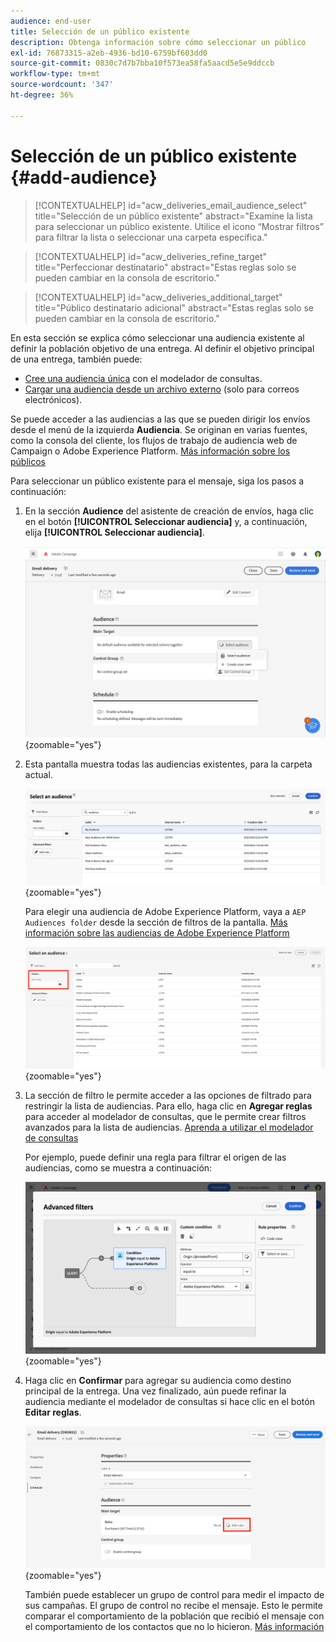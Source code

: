 ```yaml
---
audience: end-user
title: Selección de un público existente
description: Obtenga información sobre cómo seleccionar un público
exl-id: 76873315-a2eb-4936-bd10-6759bf603dd0
source-git-commit: 0830c7d7b7bba10f573ea58fa5aacd5e5e9ddccb
workflow-type: tm+mt
source-wordcount: '347'
ht-degree: 36%

---
```



# Selección de un público existente {#add-audience}

>[!CONTEXTUALHELP]
>id="acw_deliveries_email_audience_select"
>title="Selección de un público existente"
>abstract="Examine la lista para seleccionar un público existente. Utilice el icono “Mostrar filtros” para filtrar la lista o seleccionar una carpeta específica."

>[!CONTEXTUALHELP]
>id="acw_deliveries_refine_target"
>title="Perfeccionar destinatario"
>abstract="Estas reglas solo se pueden cambiar en la consola de escritorio."

>[!CONTEXTUALHELP]
>id="acw_deliveries_additional_target"
>title="Público destinatario adicional"
>abstract="Estas reglas solo se pueden cambiar en la consola de escritorio."

En esta sección se explica cómo seleccionar una audiencia existente al definir la población objetivo de una entrega. Al definir el objetivo principal de una entrega, también puede:
* [Cree una audiencia única](one-time-audience.md) con el modelador de consultas.
* [Cargar una audiencia desde un archivo externo](file-audience.md) (solo para correos electrónicos).

Se puede acceder a las audiencias a las que se pueden dirigir los envíos desde el menú de la izquierda **Audiencia**. Se originan en varias fuentes, como la consola del cliente, los flujos de trabajo de audiencia web de Campaign o Adobe Experience Platform. [Más información sobre los públicos](manage-audience.md)

Para seleccionar un público existente para el mensaje, siga los pasos a continuación:

1. En la sección **Audience** del asistente de creación de envíos, haga clic en el botón **[!UICONTROL Seleccionar audiencia]** y, a continuación, elija **[!UICONTROL Seleccionar audiencia]**.

   ![](assets/create-audience.png){zoomable="yes"}

1. Esta pantalla muestra todas las audiencias existentes, para la carpeta actual.

   ![](assets/create-audience2.png){zoomable="yes"}

   Para elegir una audiencia de Adobe Experience Platform, vaya a `AEP Audiences folder` desde la sección de filtros de la pantalla. [Más información sobre las audiencias de Adobe Experience Platform](manage-audience.md#monitor)

   ![](assets/select-audience-folder.png){zoomable="yes"}

1. La sección de filtro le permite acceder a las opciones de filtrado para restringir la lista de audiencias. Para ello, haga clic en **Agregar reglas** para acceder al modelador de consultas, que le permite crear filtros avanzados para la lista de audiencias. [Aprenda a utilizar el modelador de consultas](../query/query-modeler-overview.md)

   Por ejemplo, puede definir una regla para filtrar el origen de las audiencias, como se muestra a continuación:

   ![](assets/filter-on-aep-audience.png){zoomable="yes"}

1. Haga clic en **Confirmar** para agregar su audiencia como destino principal de la entrega. Una vez finalizado, aún puede refinar la audiencia mediante el modelador de consultas si hace clic en el botón **Editar reglas**.

   ![](assets/refine-audience.png){zoomable="yes"}

   También puede establecer un grupo de control para medir el impacto de sus campañas. El grupo de control no recibe el mensaje. Esto le permite comparar el comportamiento de la población que recibió el mensaje con el comportamiento de los contactos que no lo hicieron. [Más información](control-group.md)
